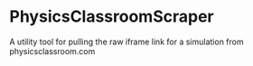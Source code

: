 # PhysicsClassroomScraper
A utility tool for pulling the raw iframe link for a simulation from physicsclassroom.com
